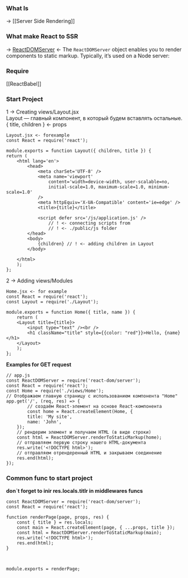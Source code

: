 ### What Is 
-> [[Server Side Rendering]]

### What make React to SSR
-> [ReactDOMServer](https://ru.reactjs.org/docs/react-dom-server.html) <- The `ReactDOMServer` object enables you to render components to static markup. Typically, it’s used on a Node server:

### Require
[[ReactBabel]]

### Start Project
1 -> Creating views/Layout.jsx<br>
Layout — главный компонент, в который будем вставлять остальные.<br>
{ title, children } <- props
```
Layout.jsx <- forexample
const React = require('react');

module.exports = function Layout({ children, title }) {
return (
	<html lang='en'>
		<head>
			<meta charSet='UTF-8' />
			<meta name='viewport'
				content='width=device-width, user-scalable=no, 
				initial-scale=1.0, maximum-scale=1.0, minimum-scale=1.0'
			/>
			<meta httpEquiv='X-UA-Compatible' content='ie=edge' />
			<title>{title}</title>
		
			<script defer src='/js/application.js' /> 
				// ! <- connecting scripts from
			    // ! <- ./public/js folder
		</head>
		<body>
			{children} // ! <- adding children in Layout
		</body>

	</html>
	);
};
```

2 -> Adding views/Modules<br>
```
Home.jsx <- for example
const React = require('react');
const Layout = require('./Layout');

module.exports = function Home({ title, name }) {
	return (
	<Layout title={title}>
		<input type="text" /><br />
		<h1 className="title" style={{color: "red"}}>Hello, {name}</h1>
	</Layout>
	);
};

```

**Examples for GET request**
```
// app.js
const ReactDOMServer = require('react-dom/server');
const React = require('react');
const Home = require('./views/Home');
// Отображаем главную страницу с использованием компонента "Home"
app.get('/', (req, res) => {
		// создаём React-элемент на основе React-компонента
		const home = React.createElement(Home, {
		title: 'My site',
		name: 'John',
	});
	// рендерим элемент и получаем HTML (в виде строки)
	const html = ReactDOMServer.renderToStaticMarkup(home);
	// отправляем первую строку нашего HTML-документа
	res.write('<!DOCTYPE html>');
	// отправляем отрендеренный HTML и закрываем соединение
	res.end(html);
});
```

### Common func to start project
**don\`t forget to inir res.locals.titlr in middlewares funcs**
```
const ReactDOMServer = require('react-dom/server');
const React = require('react');

function renderPage(page, props, res) {
	const { title } = res.locals;
	const main = React.createElement(page, { ...props, title });
	const html = ReactDOMServer.renderToStaticMarkup(main);
	res.write('<!DOCTYPE html>');
	res.end(html);
}

  

module.exports = renderPage;
```